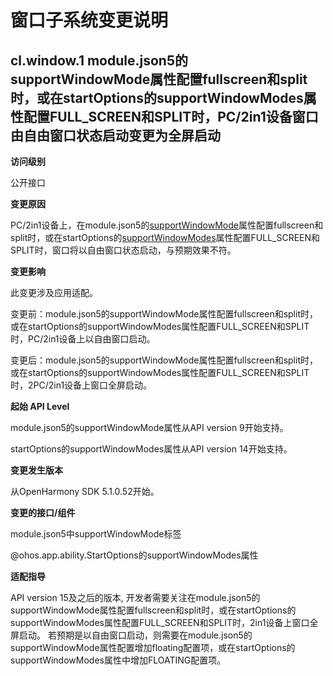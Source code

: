 # 窗口子系统变更说明

## cl.window.1 module.json5的supportWindowMode属性配置fullscreen和split时，或在startOptions的supportWindowModes属性配置FULL_SCREEN和SPLIT时，PC/2in1设备窗口由自由窗口状态启动变更为全屏启动

**访问级别**

公开接口

**变更原因**

PC/2in1设备上，在module.json5的[supportWindowMode](../../../application-dev/quick-start/module-configuration-file.md#abilities标签)属性配置fullscreen和split时，或在startOptions的[supportWindowModes](../../../application-dev/reference/apis-ability-kit/js-apis-app-ability-startOptions.md)属性配置FULL_SCREEN和SPLIT时，窗口将以自由窗口状态启动，与预期效果不符。

**变更影响**

此变更涉及应用适配。

变更前：module.json5的supportWindowMode属性配置fullscreen和split时，或在startOptions的supportWindowModes属性配置FULL_SCREEN和SPLIT时，PC/2in1设备上以自由窗口启动。

变更后：module.json5的supportWindowMode属性配置fullscreen和split时，或在startOptions的supportWindowModes属性配置FULL_SCREEN和SPLIT时，2PC/2in1设备上窗口全屏启动。

**起始 API Level**

module.json5的supportWindowMode属性从API version 9开始支持。

startOptions的supportWindowModes属性从API version 14开始支持。

**变更发生版本**

从OpenHarmony SDK 5.1.0.52开始。

**变更的接口/组件**

module.json5中supportWindowMode标签

@ohos.app.ability.StartOptions的supportWindowModes属性

**适配指导**

API version 15及之后的版本, 开发者需要关注在module.json5的supportWindowMode属性配置fullscreen和split时，或在startOptions的supportWindowModes属性配置FULL_SCREEN和SPLIT时，2in1设备上窗口全屏启动。
若预期是以自由窗口启动，则需要在module.json5的supportWindowMode属性配置增加floating配置项，或在startOptions的supportWindowModes属性中增加FLOATING配置项。
